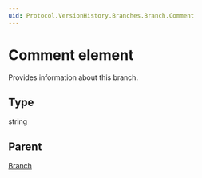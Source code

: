 ```yaml
---
uid: Protocol.VersionHistory.Branches.Branch.Comment
---
```


# Comment element

Provides information about this branch.

## Type

string

## Parent

[Branch](xref:Protocol.VersionHistory.Branches.Branch)
